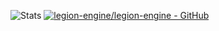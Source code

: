 ![Stats](https://github-readme-stats.vercel.app/api?username=GlynLeine&show_icons=true)
[![legion-engine/legion-engine - GitHub](https://gh-card.dev/repos/legion-engine/legion-engine.svg)](https://github.com/legion-engine/legion-engine)
<!--
**GlynLeine/GlynLeine** is a ✨ _special_ ✨ repository because its `README.md` (this file) appears on your GitHub profile.

Here are some ideas to get you started:

- 🔭 I’m currently working on ...
- 🌱 I’m currently learning ...
- 👯 I’m looking to collaborate on ...
- 🤔 I’m looking for help with ...
- 💬 Ask me about ...
- 📫 How to reach me: ...
- 😄 Pronouns: ...
- ⚡ Fun fact: ...
-->
